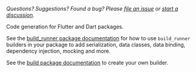 _Questions? Suggestions? Found a bug? Please 
[file an issue](https://github.com/dart-lang/build/issues) or
 [start a discussion](https://github.com/dart-lang/build/discussions)._

Code generation for Flutter and Dart packages.

See the
[build_runner package documentation](https://pub.dev/packages/build_runner)
for how to use `build_runner` builders in your package to add serialization,
data classes, data binding, dependency injection, mocking and more.

See the [build package documentation](https://pub.dev/packages/build) to create
your own builder.